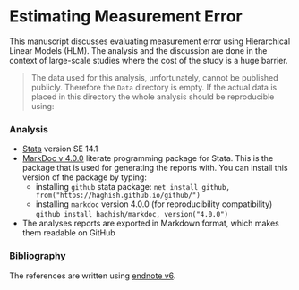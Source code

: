 Estimating Measurement Error
============================

This manuscript discusses evaluating measurement error using Hierarchical Linear
Models (HLM). The analysis and the discussion are done in the context of
large-scale studies where the cost of the study is a huge barrier.

> The data used for this analysis, unfortunately, cannot be published publicly.
Therefore the `Data` directory is empty. If the actual data is placed in this directory
the whole analysis should be reproducible using:

### Analysis

- [Stata](https://www.stata.com/) version SE 14.1
- [MarkDoc v 4.0.0](https://github.com/haghish/markdoc) literate programming package for Stata. This is the package that is used for generating the reports with. You can install this version of the package by typing:
    + installing `github` stata package: ```net install github, from("https://haghish.github.io/github/")```
    + installing `markdoc` version 4.0.0 (for reproducibility compatibility)     
    ```github install haghish/markdoc, version("4.0.0")```
- The analyses reports are exported in Markdown format, which makes them readable on GitHub

### Bibliography

The references are written using [endnote v6](https://endnote.com/).
